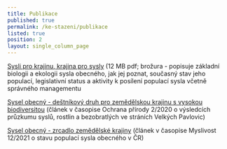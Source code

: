 ```yaml
---
title: Publikace
published: true
permalink: /ke-stazeni/publikace
listed: true
position: 2
layout: single_column_page
---
```

[Sysli pro krajinu, krajina pro sysly](/media/brozura_SYKR_CZ_web.pdf) (12 MB pdf; brožura  -  popisuje základní biologii a ekologii sysla obecného, jak jej poznat, současný stav jeho populací, legislativní status a aktivity k posílení populací sysla včetně správného managementu

[Sysel obecný - deštníkový druh pro zemědělskou krajinu s vysokou biodiversitou](/media/OP_022020_Sysel.pdf) (článek v časopise Ochrana přírody 2/2020 o výsledcích průzkumu syslů, rostlin a bezobratlých ve stráních Velkých Pavlovic)

[Sysel obecný - zrcadlo zemědělské krajiny](/media/2021_12_Myslivost_sysel.pdf) (článek v časopise Myslivost 12/2021 o stavu populací sysla obecného v ČR)
